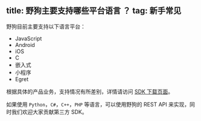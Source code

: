 title: 野狗主要支持哪些平台语言 ？
tag: 新手常见
---
野狗目前主要支持以下语言平台：

- JavaScript
- Android
- iOS
- C 
- 嵌入式
- 小程序
- Egret

根据具体的产品业务，支持情况有所差别，详情请访问 [SDK 下载页面](https://www.wilddog.com/download/)。

如果使用 `Python`，`C#`，`C++`，`PHP` 等语言，可以使用野狗的 REST API 来实现，同时我们欢迎大家贡献第三方 SDK。
